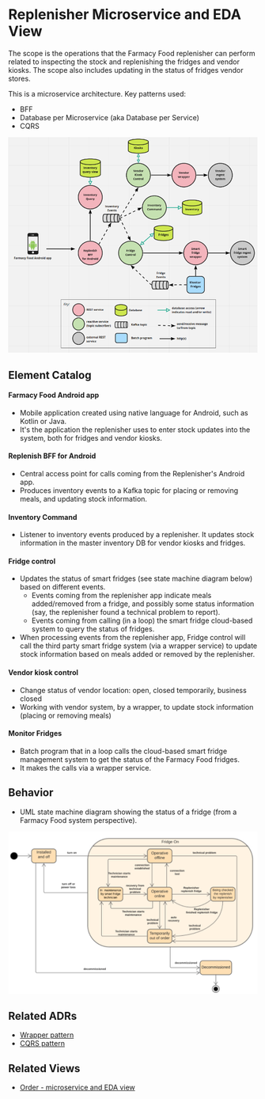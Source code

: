 # Replenisher Microservice and EDA View 
The scope is the operations that the Farmacy Food replenisher can perform related to inspecting the stock and replenishing 
the fridges and vendor kiosks. The scope also includes updating in the status of fridges vendor stores. 

This is a microservice architecture. Key patterns used:
- BFF
- Database per Microservice (aka Database per Service)
- CQRS 

![Replenisher microservice and eda view](../images/replenish-runtime-view-primary.png)

## Element Catalog 

#### Farmacy Food Android app
- Mobile application created using native language for Android, such as Kotlin or Java.
- It's the application the replenisher uses to enter stock updates into the system, both for fridges and vendor kiosks.  

#### Replenish BFF for Android
- Central access point for calls coming from the Replenisher's Android app.
- Produces inventory events to a Kafka topic for placing or removing meals, and updating stock information.

#### Inventory Command
- Listener to inventory events produced by a replenisher. It updates stock information in the master inventory DB for vendor kiosks and fridges. 

#### Fridge control
- Updates the status of smart fridges (see state machine diagram below) based on different events. 
    - Events coming from the replenisher app indicate meals added/removed from a fridge, and possibly some status information (say, 
    the replenisher found a technical problem to report).
    - Events coming from calling (in a loop) the smart fridge cloud-based system to query the status of fridges.  
- When processing events from the replenisher app, Fridge control will call the third party smart fridge system 
(via a wrapper service) to update stock information based on meals added or removed by the replenisher. 

#### Vendor kiosk control
- Change status of vendor location: open, closed temporarily, business closed
- Working with vendor system, by a wrapper, to update stock information (placing or removing meals)

#### Monitor Fridges
- Batch program that in a loop calls the cloud-based smart fridge management system to get the status of the Farmacy
Food fridges. 
- It makes the calls via a wrapper service. 

## Behavior
- UML state machine diagram showing the status of a fridge (from a Farmacy Food system perspective).

![State machine of fridges](../images/state-machine-on-fridges.png)
 
## Related ADRs 
- [Wrapper pattern](../ADRs/ADR003-wrapper-pattern.md)
- [CQRS pattern](../ADRs/ADR004-cqrs-pattern.md)

## Related Views
- [Order - microservice and EDA view](../architecture/order-runtime-view.md) 
